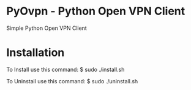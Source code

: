 PyOvpn - Python Open VPN Client
===============================

Simple Python Open VPN Client

Installation
============

To Install use this command:
    $ sudo ./install.sh

To Uninstall use this command:
    $ sudo ./uninstall.sh
